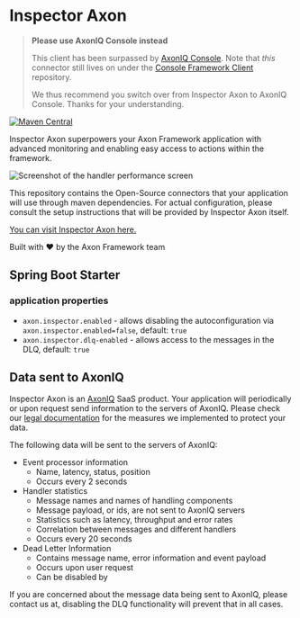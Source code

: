# Inspector Axon

> **Please use AxonIQ Console instead**
>
> This client has been surpassed by [AxonIQ Console](https://console.axoniq.io/).
> Note that _this_ connector still lives on under the [Console Framework Client](https://github.com/AxonIQ/console-framework-client) repository.
> 
> We thus recommend you switch over from Inspector Axon to AxonIQ Console.
> Thanks for your understanding.

[![Maven Central](https://maven-badges.herokuapp.com/maven-central/io.axoniq.inspector/inspector-axon/badge.svg)](https://maven-badges.herokuapp.com/maven-central/io.axoniq.inspector/inspector-axon)

Inspector Axon superpowers your Axon Framework application with advanced monitoring and enabling easy access to actions
within the framework.

![Screenshot of the handler performance screen](.github/img/screenshot_handler_performance.png)

This repository contains the Open-Source connectors that your application will use through maven dependencies.
For actual configuration, please consult the setup instructions that will be provided by Inspector Axon itself.

[You can visit Inspector Axon here.](https://inspector.axoniq.io)

Built with ❤ by the Axon Framework team

## Spring Boot Starter

### application properties

* `axon.inspector.enabled` - allows disabling the autoconfiguration via `axon.inspector.enabled=false`, default: `true`
* `axon.inspector.dlq-enabled` - allows access to the messages in the DLQ, default: `true`

## Data sent to AxonIQ

Inspector Axon is an [AxonIQ](https://axoniq.io) SaaS product. Your application will periodically or upon request send
information to the servers of AxonIQ. Please check our [legal documentation](https://inspector.axoniq.io/legal) for the
measures we implemented to protect your data.

The following data will be sent to the servers of AxonIQ:

- Event processor information
  - Name, latency, status, position
  - Occurs every 2 seconds
- Handler statistics
  - Message names and names of handling components
  - Message payload, or ids, are not sent to AxonIQ servers
  - Statistics such as latency, throughput and error rates
  - Correlation between messages and different handlers
  - Occurs every 20 seconds
- Dead Letter Information
  - Contains message name, error information and event payload
  - Occurs upon user request
  - Can be disabled by 

If you are concerned about the message data being sent to AxonIQ, please contact us at,
disabling the DLQ functionality will prevent that in all cases.